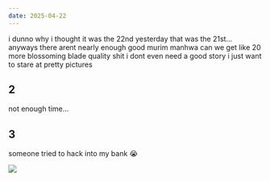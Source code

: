 ```yaml
---
date: 2025-04-22
---
```


i dunno why i thought it was the 22nd yesterday that was the 21st... anyways there arent nearly enough good murim manhwa can we get like 20 more blossoming blade quality shit i dont even need a good story i just want to stare at pretty pictures

## 2

not enough time...

## 3

someone tried to hack into my bank 😭

![](https://i.imgur.com/htnc3WN.png)
